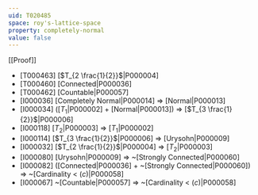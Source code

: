 ```yaml
---
uid: T020485
space: roy's-lattice-space
property: completely-normal
value: false
---
```

[[Proof]]

* [T000463] [$T_{2 \frac{1}{2}}$|P000004]
* [T000460] [Connected|P000036]
* [T000462] [Countable|P000057]
* [I000036] [Completely Normal|P000014] => [Normal|P000013]
* [I000034] ([$T_1$|P000002] + [Normal|P000013]) => [$T_{3 \frac{1}{2}}$|P000006]
* [I000118] [$T_2$|P000003] => [$T_1$|P000002]
* [I000114] [$T_{3 \frac{1}{2}}$|P000006] => [Urysohn|P000009]
* [I000032] [$T_{2 \frac{1}{2}}$|P000004] => [$T_2$|P000003]
* [I000080] [Urysohn|P000009] => ~[Strongly Connected|P000060]
* [I000082] ([Connected|P000036] + ~[Strongly Connected|P000060]) => ~[Cardinality < $\mathfrak(c)$|P000058]
* [I000067] ~[Countable|P000057] => ~[Cardinality < $\mathfrak(c)$|P000058]

